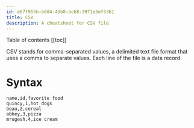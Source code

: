 ```yaml
---
id: e67f955b-b684-45b8-bc68-3971e3ef5361
title: CSV
description: A cheatsheet for CSV file
---
```


Table of contents
[[toc]]

CSV stands for comma-separated values, a delimited text file format that uses a comma to separate values. Each line of the file is a data record.

# Syntax

```
name,id,favorite food
quincy,1,hot dogs
beau,2,cereal
abbey,3,pizza
mrugesh,4,ice cream
```
